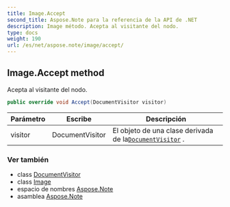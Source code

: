 ```yaml
---
title: Image.Accept
second_title: Aspose.Note para la referencia de la API de .NET
description: Image método. Acepta al visitante del nodo.
type: docs
weight: 190
url: /es/net/aspose.note/image/accept/
---
```

## Image.Accept method

Acepta al visitante del nodo.

```csharp
public override void Accept(DocumentVisitor visitor)
```

| Parámetro | Escribe | Descripción |
| --- | --- | --- |
| visitor | DocumentVisitor | El objeto de una clase derivada de la[`DocumentVisitor`](../../documentvisitor/) . |

### Ver también

* class [DocumentVisitor](../../documentvisitor/)
* class [Image](../)
* espacio de nombres [Aspose.Note](../../image/)
* asamblea [Aspose.Note](../../../)


